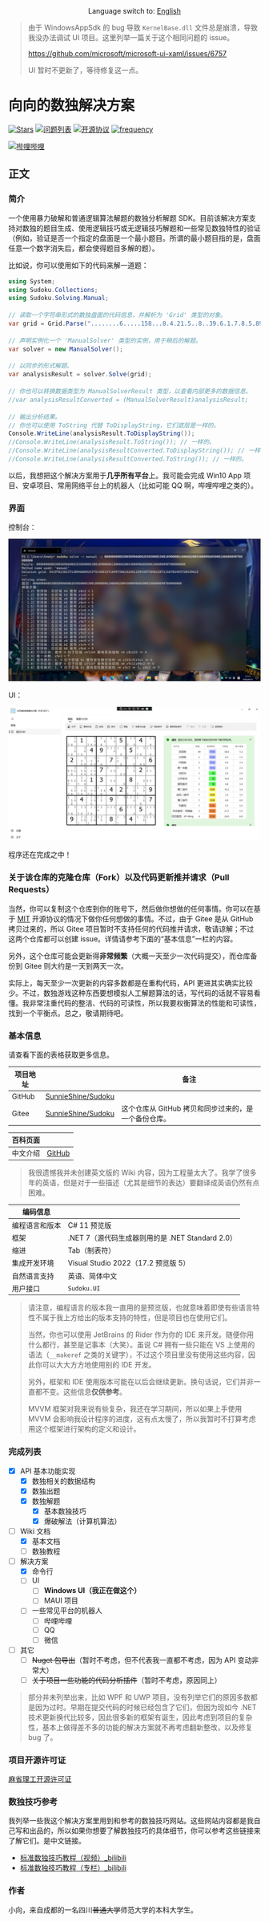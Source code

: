 <center>Language switch to: <a href="README.md">English</a></center>

> 由于 WindowsAppSdk 的 bug 导致 `KernelBase.dll` 文件总是崩溃，导致我没办法调试 UI 项目。这里列举一篇关于这个相同问题的 issue。
>
> https://github.com/microsoft/microsoft-ui-xaml/issues/6757
>
> UI 暂时不更新了，等待修复这一点。

# 向向的数独解决方案

[![Stars](https://img.shields.io/github/stars/SunnieShine/Sudoku?color=097abb)](https://github.com/SunnieShine/Sudoku/stargazers) [![问题列表](https://img.shields.io/github/issues/SunnieShine/Sudoku?color=097abb)](https://github.com/SunnieShine/Sudoku/issues) [![开源协议](https://img.shields.io/github/license/SunnieShine/Sudoku?color=097abb)](https://github.com/SunnieShine/Sudoku/blob/main/LICENSE) [![frequency](https://img.shields.io/github/commit-activity/m/SunnieShine/Sudoku?color=097abb)](https://github.com/badges/SunnieShine/Sudoku)

[![哔哩哔哩](https://img.shields.io/badge/dynamic/json?color=%23fb7299&label=%E5%93%94%E5%93%A9%E5%93%94%E5%93%A9&logo=bilibili&query=%24.data.follower&suffix=%20%E5%85%B3%E6%B3%A8&url=https%3A%2F%2Fapi.bilibili.com%2Fx%2Frelation%2Fstat%3Fvmid%3D23736703)](https://space.bilibili.com/23736703)

## 正文

### 简介

一个使用暴力破解和普通逻辑算法解题的数独分析解题 SDK。目前该解决方案支持对数独的题目生成、使用逻辑技巧或无逻辑技巧解题和一些常见数独特性的验证（例如，验证是否一个指定的盘面是一个最小题目。所谓的最小题目指的是，盘面任意一个数字消失后，都会使得题目多解的题）。

比如说，你可以使用如下的代码来解一道题：

```csharp
using System;
using Sudoku.Collections;
using Sudoku.Solving.Manual;

// 读取一个字符串形式的数独盘面的代码信息，并解析为 'Grid' 类型的对象。
var grid = Grid.Parse("........6.....158...8.4.21.5..8..39.6.1.7.8.5.89..5..1.24.5.9...659.....9........");

// 声明实例化一个 'ManualSolver' 类型的实例，用于稍后的解题。
var solver = new ManualSolver();

// 以同步的形式解题。
var analysisResult = solver.Solve(grid);

// 你也可以转换数据类型为 ManualSolverResult 类型，以查看内部更多的数据信息。
//var analysisResultConverted = (ManualSolverResult)analysisResult;

// 输出分析结果。
// 你也可以使用 ToString 代替 ToDisplayString，它们底层是一样的。
Console.WriteLine(analysisResult.ToDisplayString());
//Console.WriteLine(analysisResult.ToString()); // 一样的。
//Console.WriteLine(analysisResultConverted.ToDisplayString()); // 一样的。
//Console.WriteLine(analysisResultConverted.ToString()); // 一样的。
```

以后，我想把这个解决方案用于**几乎所有平台**上。我可能会完成 Win10 App 项目、安卓项目、常用网络平台上的机器人（比如可能 QQ 啊，哔哩哔哩之类的）。

### 界面

控制台：

![](docs/pic/command-line.png)

UI：

![](docs/pic/win-ui.png)

程序还在完成之中！

### 关于该仓库的克隆仓库（Fork）以及代码更新推并请求（Pull Requests）

当然，你可以复制这个仓库到你的账号下，然后做你想做的任何事情。你可以在基于 [MIT](https://github.com/SunnieShine/Sudoku/blob/main/LICENSE) 开源协议的情况下做你任何想做的事情。不过，由于 Gitee 是从 GitHub 拷贝过来的，所以 Gitee 项目暂时不支持任何的代码推并请求，敬请谅解；不过这两个仓库都可以创建 issue。详情请参考下面的“基本信息”一栏的内容。

另外，这个仓库可能会更新得**非常频繁**（大概一天至少一次代码提交），而仓库备份到 Gitee 则大约是一天到两天一次。

实际上，每天至少一次更新的内容多数都是在重构代码，API 更进其实确实比较少。不过，数独游戏这种东西要想模拟人工解题算法的话，写代码的话就不容易看懂。我非常注重代码的整洁、代码的可读性，所以我要权衡算法的性能和可读性，找到一个平衡点。总之，敬请期待吧。

### 基本信息

请查看下面的表格获取更多信息。

| 项目地址 |                                                             | 备注                                                 |
| -------- | ----------------------------------------------------------- | ---------------------------------------------------- |
| GitHub   | [SunnieShine/Sudoku](https://github.com/SunnieShine/Sudoku) |                                                      |
| Gitee    | [SunnieShine/Sudoku](https://gitee.com/SunnieShine/Sudoku)  | 这个仓库从 GitHub 拷贝和同步过来的，是一个备份仓库。 |

| 百科页面 |                                                |
| -------- | ---------------------------------------------- |
| 中文介绍 | [GitHub](https://sunnieshine.github.io/Sudoku) |

> 我很遗憾我并未创建英文版的 Wiki 内容，因为工程量太大了。我学了很多年的英语，但是对于一些描述（尤其是细节的表达）要翻译成英语仍然有点困难。

| 编码信息       |                                       |
| -------------- | ------------------------------------- |
| 编程语言和版本 | C# 11 预览版                         |
| 框架           | .NET 7（源代码生成器则用的是 .NET Standard 2.0） |
| 缩进           | Tab（制表符）                          |
| 集成开发环境   | Visual Studio 2022（17.2 预览版 5）     |
| 自然语言支持   | 英语、简体中文                           |
| 用户接口       | `Sudoku.UI`                           |

> 请注意，编程语言的版本我一直用的是预览版，也就意味着即使有些语言特性不属于我上方给出的版本支持的特性，但是项目也在使用它们。
>
> 当然，你也可以使用 JetBrains 的 Rider 作为你的 IDE 来开发。随便你用什么都行，甚至是记事本（大笑）。虽说 C# 拥有一些只能在 VS 上使用的语法（`__makeref` 之类的关键字），不过这个项目里没有使用这些内容，因此你可以大大方方地使用别的 IDE 开发。
>
> 另外，框架和 IDE 使用版本可能在以后会继续更新。换句话说，它们并非一直都不变。这些信息**仅供参考**。
>
> MVVM 框架对我来说有些复杂，我还在学习期间，所以如果上手使用 MVVM 会影响我设计程序的进度，这有点太慢了，所以我暂时不打算考虑用这个框架进行架构的定义和设计。

### 完成列表

* [x] API 基本功能实现
  * [x] 数独相关的数据结构
  * [x] 数独出题
  * [x] 数独解题
    * [x] 基本数独技巧
    * [x] 爆破解法（计算机算法）
* [ ] Wiki 文档
  * [x] 基本文档
  * [ ] 数独教程
* [ ] 解决方案
  * [x] 命令行
  * [ ] UI
    * [ ] **Windows UI（我正在做这个）**
    * [ ] MAUI 项目
  * [ ] 一些常见平台的机器人
    * [ ] 哔哩哔哩
    * [ ] QQ
    * [ ] 微信
* [ ] 其它
  * [ ] ~~Nuget 包导出~~（暂时不考虑，但不代表我一直都不考虑，因为 API 变动非常大）
  * [ ] ~~关于项目一些功能的代码分析插件~~（暂时不考虑，原因同上）

> 部分并未列举出来，比如 WPF 和 UWP 项目，没有列举它们的原因多数都是因为过时。早期在提交代码的时候已经包含了它们，但因为现如今 .NET 技术更新换代比较多，因此很多新的框架有诞生，因此考虑到项目的复杂性，基本上做得差不多的功能的解决方案就不再考虑翻新整改，以及修复 bug 了。

### 项目开源许可证

[麻省理工开源许可证](https://github.com/SunnieShine/Sudoku/blob/main/LICENSE)

### 数独技巧参考

我列举一些我这个解决方案里用到和参考的数独技巧网站。这些网站内容都是我自己写和出品的，所以如果你想要了解数独技巧的具体细节，你可以参考这些链接来了解它们。是中文链接。

* [标准数独技巧教程（视频）_bilibili](https://www.bilibili.com/video/BV1Mx411z7uq)
* [标准数独技巧教程（专栏）_bilibili](https://www.bilibili.com/read/readlist/rl291187)

### 作者

小向，来自成都的一名四川~~普通大学~~师范大学的本科大学生。


